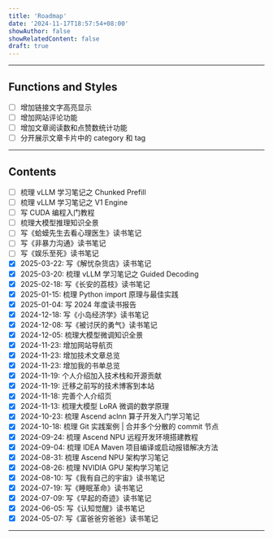 ```yaml
---
title: 'Roadmap'
date: '2024-11-17T18:57:54+08:00'
showAuthor: false
showRelatedContent: false
draft: true
---
```


---

## Functions and Styles

- [ ] 增加链接文字高亮显示
- [ ] 增加网站评论功能
- [ ] 增加文章阅读数和点赞数统计功能
- [ ] 分开展示文章卡片中的 category 和 tag

---

## Contents

<!--
TODO:

梳理个人技能树（增加【个人随笔】分类）
参考：一个博士生接受怎样的训练是完整、全面的科研训练？ - 重剑无锋的回答 - 知乎（https://www.zhihu.com/question/384512106/answer/1879956380）

迁移之前写的英语学习笔记到本站（增加英语分类）
-->

- [ ] 梳理 vLLM 学习笔记之 Chunked Prefill
- [ ] 梳理 vLLM 学习笔记之 V1 Engine
- [ ] 写 CUDA 编程入门教程
- [ ] 梳理大模型推理知识全景
- [ ] 写《蛤蟆先生去看心理医生》读书笔记
- [ ] 写《非暴力沟通》读书笔记
- [ ] 写《娱乐至死》读书笔记
- [x] 2025-03-22: 写《解忧杂货店》读书笔记
- [x] 2025-03-20: 梳理 vLLM 学习笔记之 Guided Decoding
- [x] 2025-02-18: 写《长安的荔枝》读书笔记
- [x] 2025-01-15: 梳理 Python import 原理与最佳实践
- [x] 2025-01-04: 写 2024 年度读书报告
- [x] 2024-12-18: 写《小岛经济学》读书笔记
- [x] 2024-12-08: 写《被讨厌的勇气》读书笔记
- [x] 2024-12-05: 梳理大模型微调知识全景
- [x] 2024-11-23: 增加网站导航页
- [x] 2024-11-23: 增加技术文章总览
- [x] 2024-11-23: 增加我的书单总览
- [x] 2024-11-19: 个人介绍加入技术栈和开源贡献
- [x] 2024-11-19: 迁移之前写的技术博客到本站
- [x] 2024-11-18: 完善个人介绍页
- [x] 2024-11-13: 梳理大模型 LoRA 微调的数学原理
- [x] 2024-10-23: 梳理 Ascend aclnn 算子开发入门学习笔记
- [x] 2024-10-18: 梳理 Git 实践案例 | 合并多个分散的 commit 节点
- [x] 2024-09-24: 梳理 Ascend NPU 远程开发环境搭建教程
- [x] 2024-09-04: 梳理 IDEA Maven 项目编译或启动报错解决方法
- [x] 2024-08-31: 梳理 Ascend NPU 架构学习笔记
- [x] 2024-08-26: 梳理 NVIDIA GPU 架构学习笔记
- [x] 2024-08-10: 写《我有自己的宇宙》读书笔记
- [x] 2024-07-19: 写《睡眠革命》读书笔记
- [x] 2024-07-09: 写《早起的奇迹》读书笔记
- [x] 2024-06-05: 写《认知觉醒》读书笔记
- [x] 2024-05-07: 写《富爸爸穷爸爸》读书笔记

---
